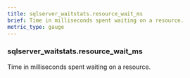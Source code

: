 ```yaml
---
title: sqlserver_waitstats.resource_wait_ms
brief: Time in milliseconds spent waiting on a resource.
metric_type: gauge
---
```

### sqlserver_waitstats.resource_wait_ms

Time in milliseconds spent waiting on a resource.